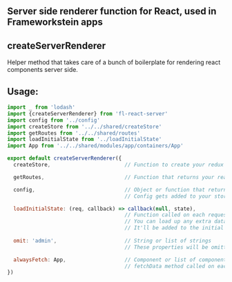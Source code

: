 ## Server side renderer function for React, used in Frameworkstein apps

createServerRenderer
--------------------

Helper method that takes care of a bunch of boilerplate for rendering react components server side. 

Usage: 
------

```javascript
import _ from 'lodash'
import {createServerRenderer} from 'fl-react-server'
import config from '../config'
import createStore from '../../shared/createStore'
import getRoutes from '../../shared/routes'
import loadInitialState from '../loadInitialState'
import App from '../../shared/modules/app/containers/App'

export default createServerRenderer({
  createStore,                        // Function to create your redux store.

  getRoutes,                          // Function that returns your react-router routes.

  config,                             // Object or function that returns an object. 
                                      // Config gets added to your stores initial state.

  loadInitialState: (req, callback) => callback(null, state),                   
                                      // Function called on each request. 
                                      // You can load up any extra data to place in your store here. 
                                      // It'll be added to the initial state.
  
  omit: 'admin',                      // String or list of strings
                                      // These properties will be omitted from the stores initial state.

  alwaysFetch: App,                   // Component or list of components that will have their 
                                      // fetchData method called on each request.
})

```
